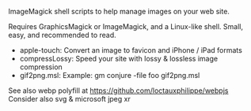 ImageMagick shell scripts to help manage images on your web site.

Requires GraphicsMagick or ImageMagick, and a Linux-like shell. Small, easy,
and recommended to read.

* apple-touch: 	 Convert an image to favicon and iPhone / iPad formats
* compressLossy: Speed your site with lossy & lossless image compression
* gif2png.msl: 	 Example: gm conjure -file foo gif2png.msl

See also webp polyfill at https://github.com/loctauxphilippe/webpjs
Consider also svg & microsoft jpeg xr
